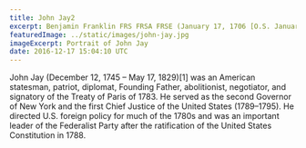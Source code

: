 ```yaml
---
title: John Jay2
excerpt: Benjamin Franklin FRS FRSA FRSE (January 17, 1706 [O.S. January 6, 1705][Note 1] – April 17, 1790) was a British American polymath and one of the Founding Fathers of the United States.
featuredImage: ../static/images/john-jay.jpg
imageExcerpt: Portrait of John Jay
date: 2016-12-17 15:04:10 UTC
---
```

John Jay (December 12, 1745 – May 17, 1829)[1] was an American statesman, patriot, diplomat, Founding Father, abolitionist, negotiator, and signatory of the Treaty of Paris of 1783. He served as the second Governor of New York and the first Chief Justice of the United States (1789–1795). He directed U.S. foreign policy for much of the 1780s and was an important leader of the Federalist Party after the ratification of the United States Constitution in 1788.